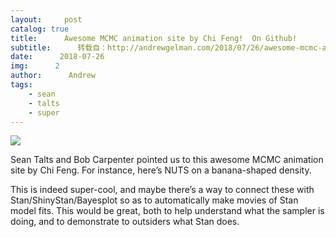 ```yaml
---
layout:     post
catalog: true
title:      Awesome MCMC animation site by Chi Feng!  On Github!
subtitle:      转载自：http://andrewgelman.com/2018/07/26/awesome-mcmc-animation-site-chi-feng-github/
date:      2018-07-26
img:      2
author:      Andrew
tags:
    - sean
    - talts
    - super
---
```





![](http://andrewgelman.com/wp-content/uploads/2018/07/Screen-Shot-2018-07-25-at-5.57.56-PM-1024x517.png)


Sean Talts and Bob Carpenter pointed us to this awesome MCMC animation site by Chi Feng. For instance, here’s NUTS on a banana-shaped density.

This is indeed super-cool, and maybe there’s a way to connect these with Stan/ShinyStan/Bayesplot so as to automatically make movies of Stan model fits. This would be great, both to help understand what the sampler is doing, and to demonstrate to outsiders what Stan does.



